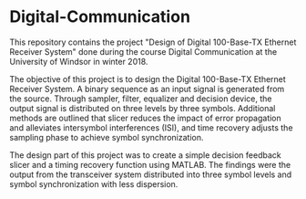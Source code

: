 # Digital-Communication
This repository contains the project "Design of Digital 100-Base-TX Ethernet Receiver System" done during the course Digital Communication at the University of Windsor in winter 2018.

The objective of this project is to design the Digital 100-Base-TX Ethernet Receiver System. A binary sequence as an input signal is generated from the source. Through sampler, filter, equalizer and decision device, the output signal is distributed on three levels by three symbols. Additional methods are outlined that slicer reduces the impact of error propagation and alleviates intersymbol interferences (ISI), and time recovery adjusts the sampling phase to achieve symbol synchronization.

The design part of this project was to create a simple decision feedback slicer and a timing recovery function using MATLAB. The findings were the output from the transceiver system distributed into three symbol levels and symbol synchronization with less dispersion. 

